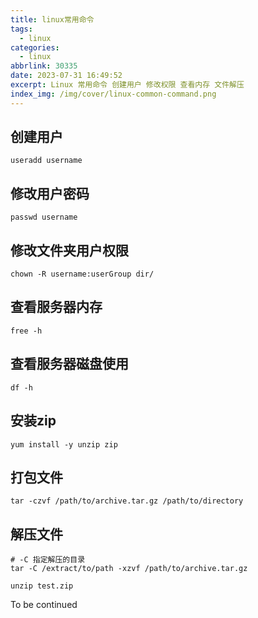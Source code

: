 ```yaml
---
title: linux常用命令
tags:
  - linux
categories:
  - linux
abbrlink: 30335
date: 2023-07-31 16:49:52
excerpt: Linux 常用命令 创建用户 修改权限 查看内存 文件解压
index_img: /img/cover/linux-common-command.png
---
```


## 创建用户
```shell
useradd username
```

## 修改用户密码
```shell
passwd username
```

## 修改文件夹用户权限
```shell
chown -R username:userGroup dir/
```

## 查看服务器内存
```shell
free -h
```

## 查看服务器磁盘使用
```shell
df -h
```

## 安装zip
```shell
yum install -y unzip zip
```

## 打包文件
```shell
tar -czvf /path/to/archive.tar.gz /path/to/directory
```

## 解压文件
```shell
# -C 指定解压的目录
tar -C /extract/to/path -xzvf /path/to/archive.tar.gz

unzip test.zip
```

To be continued
